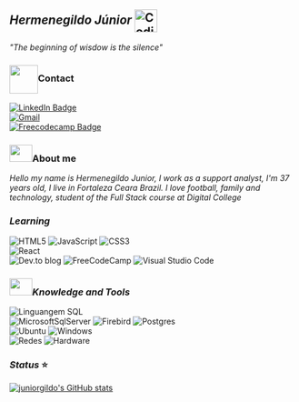 ## *Hermenegildo Júnior* <img alt="Coding Gif" src="https://media2.giphy.com/media/du3J3cXyzhj75IOgvA/giphy.gif?cid=790b76118849e7b024333f0377101b6f9d71150022128261&rid=giphy.gif&ct=g" height="40" width="40" align="center"/>&nbsp;<br/> 
*"The beginning of wisdow is the silence"* <br>


### <img src="https://static.wixstatic.com/media/520c8c_e6ddf6b7c2a841ae90cb2bfcf4355ff5~mv2.gif" height="50px" width="50px" align="center"/>Contact
[![ LinkedIn Badge ](https://shields.io/badge/-JúniorGildo-blue?style=flate-square&logo=Linkedin&logoColor=white&link=https://www.linkedin.com/in/j%C3%BAnior-gildo-729764214/)](https://www.linkedin.com/in/j%C3%BAnior-gildo-729764214/) </br>
[![ Gmail ](https://shields.io/badge/-juniorcm1803@gmail.com-c14438?style=flate-square&logo=Gmail&logoColor=white&link=mailto:juniorcm1803@gmail.com)](mailto:juniorcm1803@gmail.com) </br>
[![ Freecodecamp Badge ](https://img.shields.io/badge/-JuniorGildo-grey?style=flate-square&logo=freecodecamp&logoColor=green&link=https://www.freecodecamp.org/JuniorGildo/)](https://www.freecodecamp.org/JuniorGildo/) <br/>


### <img src="https://i.pinimg.com/originals/08/1c/3c/081c3cfb86c4b3225b4bac4bc16e24dd.gif" width='40px' height='30px'>About me

*Hello my name is Hermenegildo Junior, I work as a support analyst, I'm 37 years old, I live in Fortaleza Ceara Brazil.
I love football, family and technology, student of the Full Stack course at Digital College*

### *Learning*
![HTML5](https://img.shields.io/badge/html5-%23E34F26.svg?style=flate-square&logo=html5&logoColor=white) 
![JavaScript](https://img.shields.io/badge/javascript-%23323330.svg?style=flate-square&logo=javascript&logoColor=%23F7DF1E) 
![CSS3](https://img.shields.io/badge/css3-%231572B6.svg?style=flate-square&logo=css3&logoColor=white) <br>
![React](https://img.shields.io/badge/react-%2320232a.svg?style=flate-square&logo=react&logoColor=%2361DAFB) <br>
![Dev.to blog](https://img.shields.io/badge/dev.to-0A0A0A?style=flate-square&logo=dev.to&logoColor=white)
![FreeCodeCamp](https://img.shields.io/badge/Freecodecamp-%23123.svg?style=flate-square&logo=freecodecamp&logoColor=green)
![Visual Studio Code](https://img.shields.io/badge/Visual%20Studio%20Code-0078d7.svg?style=flate-squaree&logo=visual-studio-code&logoColor=white)


### <img src="https://pa1.narvii.com/6619/ff5cd1021576049fc68c7088374cac663883b63d_hq.gif" width='40px' height='30px'>*Knowledge and Tools*  
![ Linguangem SQL ](https://img.shields.io/badge/-LinguangemSQL-3ded97??style=flate&logo=MicrosoftSqlServer&logoColor=white) </br>
![ MicrosoftSqlServer ](https://img.shields.io/badge/-SqlServer-FF0000?style=flate-square&logo=MicrosoftSqlServer&logoColor=white)
![ Firebird ](https://img.shields.io/badge/-Firebird-FF5733?style=flate-square&logo=firefox&logoColor=white)
![ Postgres ](https://img.shields.io/badge/-Postgres-008bb9?style=flate-square&logo=PostGreSQL&logoColor=white) </br>
![ Ubuntu ](https://img.shields.io/badge/-Ubuntu-DD4814?style=flate-square&logo=Ubuntu&logoColor=white)
![ Windows ](https://img.shields.io/badge/-Windows-007BD7?style=flate-square&logo=windows&logoColor=white)   
![Redes](https://img.shields.io/badge/Redes-002BC6?style=flate-square&logo=rss&logoColor=white)
![ Hardware ](https://img.shields.io/badge/-Hardware-f1f1f1?style=flate-square&logo=hardware&logoColor=white)   </br>
                                                                                                                 
                                                                                                                 
### *Status* ⭐
[![juniorgildo's GitHub stats](https://github-readme-stats.vercel.app/api?username=juniorgildo&show_icons=true&theme=codeSTACKr&title_color=00acee&icon_color=FF0000)](https://github.com/juniorgildo)
